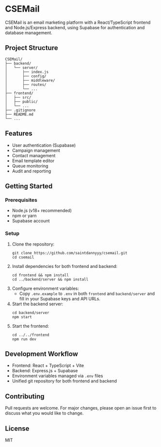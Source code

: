 # CSEMail

CSEMail is an email marketing platform with a React/TypeScript frontend and Node.js/Express backend, using Supabase for authentication and database management.

## Project Structure

```
CSEMail/
├── backend/
│   └── server/
│       ├── index.js
│       ├── config/
│       ├── middleware/
│       ├── routes/
│       └── ...
├── frontend/
│   ├── src/
│   ├── public/
│   └── ...
├── .gitignore
├── README.md
└── ...
```

## Features

- User authentication (Supabase)
- Campaign management
- Contact management
- Email template editor
- Queue monitoring
- Audit and reporting

## Getting Started

### Prerequisites

- Node.js (v18+ recommended)
- npm or yarn
- Supabase account

### Setup

1. Clone the repository:
   ```
   git clone https://github.com/saintdannyyy/csemail.git
   cd csemail
   ```
2. Install dependencies for both frontend and backend:
   ```
   cd frontend && npm install
   cd ../backend/server && npm install
   ```
3. Configure environment variables:
   - Copy `.env.example` to `.env` in both `frontend` and `backend/server` and fill in your Supabase keys and API URLs.
4. Start the backend server:
   ```
   cd backend/server
   npm start
   ```
5. Start the frontend:
   ```
   cd ../../frontend
   npm run dev
   ```

## Development Workflow

- Frontend: React + TypeScript + Vite
- Backend: Express.js + Supabase
- Environment variables managed via `.env` files
- Unified git repository for both frontend and backend

## Contributing

Pull requests are welcome. For major changes, please open an issue first to discuss what you would like to change.

## License

MIT
